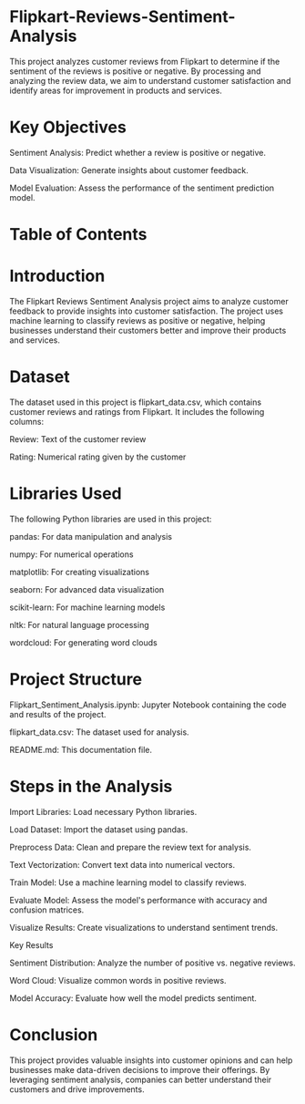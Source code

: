 # Flipkart-Reviews-Sentiment-Analysis
This project analyzes customer reviews from Flipkart to determine if the sentiment of the reviews is positive or negative. By processing and analyzing the review data, we aim to understand customer satisfaction and identify areas for improvement in products and services.

# Key Objectives
Sentiment Analysis: Predict whether a review is positive or negative.

Data Visualization: Generate insights about customer feedback.

Model Evaluation: Assess the performance of the sentiment prediction model.

# Table of Contents

# Introduction
The Flipkart Reviews Sentiment Analysis project aims to analyze customer feedback to provide insights into customer satisfaction. The project uses machine learning to classify reviews as positive or negative, helping businesses understand their customers better and improve their products and services.

# Dataset
The dataset used in this project is flipkart_data.csv, which contains customer reviews and ratings from Flipkart. It includes the following columns:

Review: Text of the customer review

Rating: Numerical rating given by the customer

# Libraries Used
The following Python libraries are used in this project:

pandas: For data manipulation and analysis

numpy: For numerical operations

matplotlib: For creating visualizations

seaborn: For advanced data visualization

scikit-learn: For machine learning models

nltk: For natural language processing

wordcloud: For generating word clouds

# Project Structure
Flipkart_Sentiment_Analysis.ipynb: Jupyter Notebook containing the code and results of the project.

flipkart_data.csv: The dataset used for analysis.

README.md: This documentation file.

# Steps in the Analysis
Import Libraries: Load necessary Python libraries.

Load Dataset: Import the dataset using pandas.

Preprocess Data: Clean and prepare the review text for analysis.

Text Vectorization: Convert text data into numerical vectors.

Train Model: Use a machine learning model to classify reviews.

Evaluate Model: Assess the model's performance with accuracy and confusion matrices.

Visualize Results: Create visualizations to understand sentiment trends.

Key Results

Sentiment Distribution: Analyze the number of positive vs. negative reviews.

Word Cloud: Visualize common words in positive reviews.

Model Accuracy: Evaluate how well the model predicts sentiment.

# Conclusion
This project provides valuable insights into customer opinions and can help businesses make data-driven decisions to improve their offerings. By leveraging sentiment analysis, companies can better understand their customers and drive improvements.

